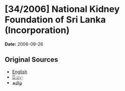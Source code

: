 # [34/2006] National Kidney Foundation of Sri Lanka (Incorporation)

**Date:** 2006-09-26

## Original Sources

- [English](https://documents.gov.lk/view/acts/2006/9/34-2006_E.pdf)
- [සිංහල](https://documents.gov.lk/view/acts/2006/9/34-2006_S.pdf)
- [தமிழ்](https://documents.gov.lk/view/acts/2006/9/34-2006_T.pdf)
